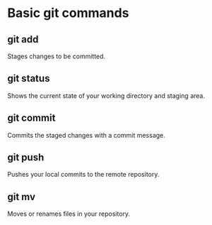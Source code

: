 # Basic git commands

## git add
Stages changes to be committed.

## git status
Shows the current state of your working directory and staging area.

## git commit
Commits the staged changes with a commit message.

## git push
Pushes your local commits to the remote repository.

## git mv
Moves or renames files in your repository.

